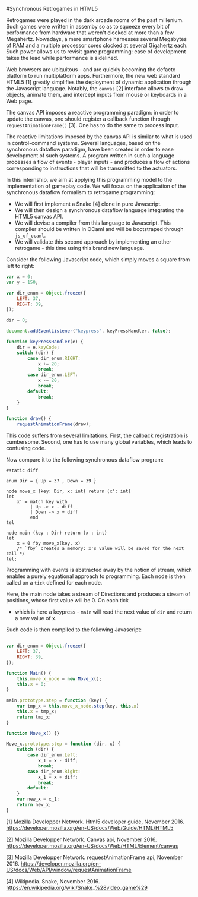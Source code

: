 #Synchronous Retrogames in HTML5

Retrogames were played in the dark arcade rooms of the past millenium. Such games were written
in assemby so as to squeeze every bit of performance from hardware that weren't clocked at more than a few Megahertz.
Nowadays, a mere smartphone harnesses several Megabytes of RAM and a multiple
processor cores clocked at several Gigahertz each.
Such power allows us to revisit game programming: ease of development takes the
lead while performance is sidelined.

Web browsers are ubiquitous - and are quickly becoming the defacto platform to
run multiplatform apps.
Furthermore, the new web standard HTML5 [1] greatly simplifies the deployment of
dynamic application through the Javascript language. Notably, the `canvas` [2]
interface allows to draw objects, animate them, and intercept inputs from mouse
or keyboards in a Web page.

The canvas API imposes a reactive programming paradigm: in order to update the
canvas, one should register a callback function through `requestAnimationFrame()` [3].
 One has to do the same to process input.

The reactive limitations imposed by the canvas API is similar to what is used in
control-command systems. Several languages, based on the synchronous dataflow paradigm, have been
created in order to ease development of such systems.
A program written in such a language processes a  flow of events -
player inputs - and produces a flow of actions corresponding to instructions that will
be transmitted to the actuators.

In this internship, we aim at applying this programming model to the
implementation of gameplay code. We will focus on the application of
the synchronous dataflow formalism to retrogame programming:

* We will first implement a Snake [4] clone in pure Javascript.
* We will then design a synchronous dataflow language integrating the HTML5 canvas API.
* We will devise a compiler from this language to Javascript. This
  compiler should be written in OCaml and will be bootstraped through `js_of_ocaml`.
* We will validate this second approach by implementing an other retrogame - this
  time using this brand new language.

Consider the following Javascript code, which simply moves a square from 
left to right:

````javascript
var x = 0;
var y = 150;

var dir_enum = Object.freeze({
    LEFT: 37,
    RIGHT: 39,
});

dir = 0;

document.addEventListener("keypress", keyPressHandler, false);

function keyPressHandler(e) {
    dir = e.keyCode;
    switch (dir) {
        case dir_enum.RIGHT:
            x += 20;
            break;
        case dir_enum.LEFT:
            x -= 20;
            break;
        default:
            break;
    }
}

function draw() {
    requestAnimationFrame(draw);
````

This code suffers from several limitations.
First, the callback registration is cumbersome. Second, one has to use many global
variables, which leads to confusing code.

Now compare it to the following synchronous dataflow program:

````
#static diff

enum Dir = { Up = 37 , Down = 39 }

node move_x (key: Dir, x: int) return (x': int)
let
    x' = match key with
         | Up -> x - diff
         | Down -> x + diff
         end
tel

node main (key : Dir) return (x : int)
let
    x = 0 fby move_x(key, x)
    /* `fby` creates a memory: x's value will be saved for the next call */
tel;

````

Programming with events is abstracted away by the notion of stream,
which enables a purely equational approach to programming. Each node
is then called on a `tick` defined for each node.

Here, the main node takes a stream of Directions and produces
a stream of positions, whose first value will be 0. On each tick
- which is here a keypress -
`main` will read the next value of `dir` and return a new value of x.


Such code is then compiled to the following Javascript:

````javascript

var dir_enum = Object.freeze({
    LEFT: 37,
    RIGHT: 39,
});

function Main() {
    this.move_x_node = new Move_x();
    this.x = 0;
}

main.prototype.step = function (key) {
    var tmp_x = this.move_x_node.step(key, this.x)
    this.x = tmp_x;
    return tmp_x;
}

function Move_x() {}

Move_x.prototype.step = function (dir, x) {
    switch (dir) {
        case dir_enum.Left:
            x_1 = x - diff;
            break;
        case dir_enum.Right:
            x_1 = x + diff;
            break;
        default:
    }
    var new_x = x_1;
    return new_x;
}
````
[1] Mozilla Developper Network. Html5 developer guide, November 2016.
https://developer.mozilla.org/en-US/docs/Web/Guide/HTML/HTML5

[2] Mozilla Developper Network. Canvas api, November 2016.
https://developer.mozilla.org/en-US/docs/Web/HTML/Element/canvas

[3] Mozilla Developper Network. requestAnimationFrame api, November 2016.
https://developer.mozilla.org/en-US/docs/Web/API/window/requestAnimationFrame

[4] Wikipedia.   Snake, November 2016.
https://en.wikipedia.org/wiki/Snake_%28video_game%29
